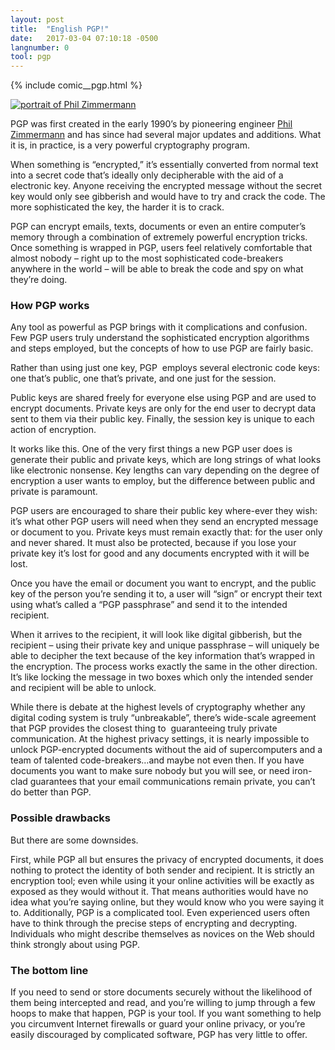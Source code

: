 ```yaml
---
layout: post
title:  "English PGP!"
date:   2017-03-04 07:10:18 -0500
langnumber: 0
tool: pgp
---
```


{% include comic__pgp.html %}



<a href='http://en.wikipedia.org/wiki/Phil_Zimmermann'><img src='http://www.voanews.com/MediaAssets2/projects/circumvention/img/mug_pgp.jpg' class='voa__mugshot' alt='portrait of Phil Zimmermann'/></a>

PGP was first created in the early 1990’s by pioneering engineer <a href='http://en.wikipedia.org/wiki/Phil_Zimmermann' target='_blank'>Phil Zimmermann</a> and has since had several major updates and additions. What it is, in practice, is a very powerful cryptography program.

When something is “encrypted,” it’s essentially converted from normal text into a secret code that’s ideally only decipherable with the aid of a electronic key. Anyone receiving the encrypted message without the secret key would only see gibberish and would have to try and crack the code. The more sophisticated the key, the harder it is to crack. 

PGP can encrypt emails, texts, documents or even an entire computer’s memory through a combination of extremely powerful encryption tricks. Once something is wrapped in PGP, users feel relatively comfortable that almost nobody – right up to the most sophisticated code-breakers anywhere in the world – will be able to break the code and spy on what they’re doing. 

<h3 class='subhed icon how'>How PGP works</h3>

Any tool as powerful as PGP brings with it complications and confusion. Few PGP users truly understand the sophisticated encryption algorithms and steps employed, but the concepts of how to use PGP are fairly basic. 

Rather than using just one key, PGP  employs several electronic code keys: one that’s public, one that’s private, and one just for the session.

Public keys are shared freely for everyone else using PGP and are used to encrypt documents. Private keys are only for the end user to decrypt data sent to them via their public key. Finally, the session key is unique to each action of encryption. 

It works like this. One of the very first things a new PGP user does is generate their public and private keys, which are long strings of what looks like electronic nonsense. Key lengths can vary depending on the degree of encryption a user wants to employ, but the difference between public and private is paramount. 

PGP users are encouraged to share their public key where-ever they wish: it’s what other PGP users will need when they send an encrypted message or document to you. Private keys must remain exactly that: for the user only and never shared. It must also be protected, because if you lose your private key it’s lost for good and any documents encrypted with it will be lost. 

Once you have the email or document you want to encrypt, and the public key of the person you’re sending it to, a user will “sign” or encrypt their text using what’s called a “PGP passphrase” and send it to the intended recipient. 

When it arrives to the recipient, it will look like digital gibberish, but the recipient – using their private key and unique passphrase – will uniquely be able to decipher the text because of the key information that’s wrapped in the encryption. The process works exactly the same in the other direction. It’s like locking the message in two boxes which only the intended sender and recipient will be able to unlock. 

While there is debate at the highest levels of cryptography whether any digital coding system is truly “unbreakable”, there’s wide-scale agreement that PGP provides the closest thing to  guaranteeing truly private communication. At the highest privacy settings, it is nearly impossible to unlock PGP-encrypted documents without the aid of supercomputers and a team of talented code-breakers…and maybe not even then. If you have documents you want to make sure nobody but you will see, or need iron-clad guarantees that your email communications remain private, you can’t do better than PGP. 

<h3 class='subhed icon caution'>Possible drawbacks</h3>

But there are some downsides.

First, while PGP all but ensures the privacy of encrypted documents, it does nothing to protect the identity of both sender and recipient. It is strictly an encryption tool; even while using it your online activities will be exactly as exposed as they would without it. That means authorities would have no idea what you’re saying online, but they would know who you were saying it to. 
Additionally, PGP is a complicated tool. Even experienced users often have to think through the precise steps of encrypting and decrypting. Individuals who might describe themselves as novices on the Web should think strongly about using PGP. 

<h3 class='subhed icon bottomLine'>The bottom line</h3>

If you need to send or store documents securely without the likelihood of them being intercepted and read, and you’re willing to jump through a few hoops to make that happen, PGP is your tool. If you want something to help you circumvent Internet firewalls or guard your online privacy, or you’re easily discouraged by complicated software, PGP has very little to offer. 
